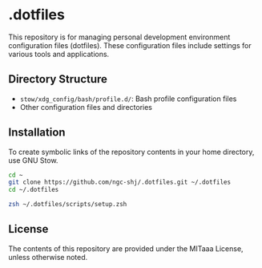 # .dotfiles

This repository is for managing personal development environment configuration files (dotfiles). These configuration files include settings for various tools and applications.

## Directory Structure

- `stow/xdg_config/bash/profile.d/`: Bash profile configuration files
- Other configuration files and directories

## Installation

To create symbolic links of the repository contents in your home directory, use GNU Stow.

```bash
cd ~
git clone https://github.com/ngc-shj/.dotfiles.git ~/.dotfiles
cd ~/.dotfiles

zsh ~/.dotfiles/scripts/setup.zsh
```

## License

The contents of this repository are provided under the MITaaa License, unless otherwise noted.

